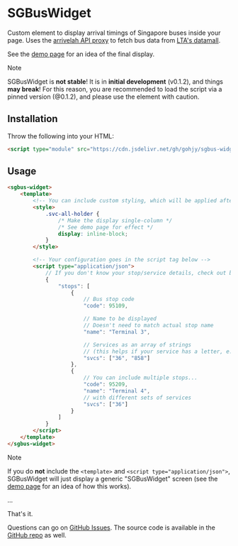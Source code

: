 # SGBusWidget
Custom element to display arrival timings of Singapore buses inside your page. Uses the [arrivelah API proxy](https://github.com/cheeaun/arrivelah) to fetch bus data from [LTA's datamall](https://datamall.lta.gov.sg/).

See the [demo page](./demo.html) for an idea of the final display.

> [!NOTE]
> 
> SGBusWidget is **not stable**! It is in **initial development** (v0.1.2), and things **may break**! For this reason, you are recommended to load the script via a pinned version (@0.1.2), and please use the element with caution.

## Installation
Throw the following into your HTML:
```html
<script type="module" src="https://cdn.jsdelivr.net/gh/gohjy/sgbus-widget@0.1.2/sgbus-widget.min.js"></script>
```

## Usage
```html
<sgbus-widget>
    <template>
        <!-- You can include custom styling, which will be applied after the defaults -->
        <style>
            .svc-all-holder {
                /* Make the display single-column */
                /* See demo page for effect */
                display: inline-block;
            }
        </style>

        <!-- Your configuration goes in the script tag below -->
        <script type="application/json">
            // If you don't know your stop/service details, check out busrouter.sg
            {
                "stops": [
                    {
                        // Bus stop code
                        "code": 95109, 

                        // Name to be displayed
                        // Doesn't need to match actual stop name
                        "name": "Terminal 3", 

                        // Services as an array of strings 
                        // (this helps if your service has a letter, e.g. 97e)
                        "svcs": ["36", "858"] 
                    },
                    {
                        // You can include multiple stops...
                        "code": 95209, 
                        "name": "Terminal 4",
                        // with different sets of services
                        "svcs": ["36"]
                    }
                ]
            }
        </script>
    </template>
</sgbus-widget>
```

> [!NOTE]
> 
> If you do **not** include the `<template>` and `<script type="application/json">`, 
> SGBusWidget will just display a generic "SGBusWidget" screen
> (see the [demo page](./demo.html) for an idea of how this works).

...

That's it.

Questions can go on [GitHub Issues](https://github.com/gohjy/sgbus-widget/issues). 
The source code is available in the [GitHub repo](https://github.com/gohjy/sgbus-widget) as well.